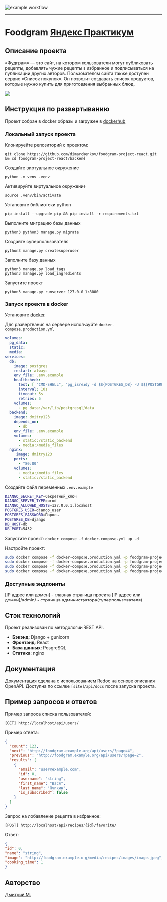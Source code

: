 <!---Результат тестирования-->
![example workflow](https://github.com/github/docs/actions/workflows/main.yml/badge.svg)

***
# Foodgram [Яндекс Практикум](https://practicum.yandex.ru/)

## Описание проекта
«Фудграм» — это сайт, на котором пользователи могут публиковать рецепты, добавлять чужие рецепты в избранное и подписываться на публикации других авторов. Пользователям сайта также  доступен сервис «Список покупок». Он позволит создавать список продуктов, которые нужно купить для приготовления выбранных блюд.

![](https://pictures.s3.yandex.net/resources/S16_01_1692340098.png)

## Инструкция по развертыванию
Проект собран в docker образы и загружен в [dockerhub](https://hub.docker.com/)

### Локальный запуск проекта
Клонируейте репозиторий с проектом:
```
git clone https://github.com/dimarchenkov/foodgram-project-react.git && cd foodgram-project-react/backend
```
Создайте виртуальное окружение
```
python -m venv .venv
```

Активируйте виртуальное окружение
```
source .venv/bin/activate
```

Установите библиотеки python
```
pip install --upgrade pip && pip install -r requirements.txt
```

Выполните миграцию базы данных
```
python3 python3 manage.py migrate
```

Создайте суперпользователя
```
python3 manage.py createsuperuser
```

Заполните базу данных
```
python3 manage.py load_tags
python3 manage.py load_ingredients
```
Запустите проект
```
python3 manage.py runserver 127.0.0.1:8000
```

### Запуск проекта в docker
Установите [docker](https://docs.docker.com/engine/install/)

Для развертвания на сервере используйте `docker-compose.production.yml`
```yaml
volumes:
  pg_data:
  static:
  media:
services:
  db:
    image: postgres
    restart: always
    env_file: .env.example
    healthcheck:
      test: [ "CMD-SHELL", "pg_isready -d $${POSTGRES_DB} -U $${POSTGRES_USER}" ]
      interval: 10s
      timeout: 5s
      retries: 5
    volumes:
      - pg_data:/var/lib/postgresql/data
  backend:
    image: dmitry123
    depends_on:
      - db
    env_file: .env.example
    volumes:
      - static:/static_backend
      - media:/media_files
  nginx:
     image: dmitry123
    ports:
      - "80:80"
    volumes:
      - media:/media_files
      - static:/static_backend
```

Создайте файл переменных `.env.example`
```bash
DJANGO_SECRET_KEY=Секретный_ключ
DJANGO_SERVER_TYPE=prod
DJANGO_ALLOWED_HOSTS=127.0.0.1,locahost
POSTGRES_USER=django_user
POSTGRES_PASSWORD=Пароль
POSTGRES_DB=django
DB_HOST=db
DB_PORT=5432
```

Запустите проект:
```docker compose -f docker-compose.yml up -d```

Настройте проект:
```bash
sudo docker compose -f docker-compose.production.yml -p foodgram-project-react exec backend python manage.py migrate
sudo docker compose -f docker-compose.production.yml -p foodgram-project-react exec backend python manage.py load_ingredients
sudo docker compose -f docker-compose.production.yml -p foodgram-project-react exec backend python manage.py load_tags
sudo docker compose -f docker-compose.production.yml -p foodgram-project-react exec backend python manage.py collectstatic --noinput
```

### Доступные эндпоинты
[IP адрес или домен] - главная страница проекта
[IP адрес или домен]/admin/ - страница администратора(суперпользователя)

## Стэк технологий
Проект реализован по методологии REST API.

* **Бэкэнд**: Django + gunicorn
* **Фронтэнд**: React
* **База данных**: PosgreSQL
* **Статика**: nginх

## Документация
Документация сделана с использованием Redoc на основе описания OpenAPI.
Доступна по ссылке `[site]/api/docs` после запуска проекта.

## Пример запросов и ответов
Пример запроса списка пользователей:
```
[GET] http://localhost/api/users/
```

Пример ответа:
```json
{
  "count": 123,
  "next": "http://foodgram.example.org/api/users/?page=4",
  "previous": "http://foodgram.example.org/api/users/?page=2",
  "results": [
    {
      "email": "user@example.com",
      "id": 0,
      "username": "string",
      "first_name": "Вася",
      "last_name": "Пупкин",
      "is_subscribed": false
    }
  ]
}

```
Запрос на лобавление рецепта в избранное:
```
[POST] http://localhost/api/recipes/{id}/favorite/
```

Ответ:
```json
{
"id": 0,
"name": "string",
"image": "http://foodgram.example.org/media/recipes/images/image.jpeg",
"cooking_time": 1
}
```
## Авторство
[Дмитрий М.](https://github.com/dimarchenkov/foodgram-project-react)

